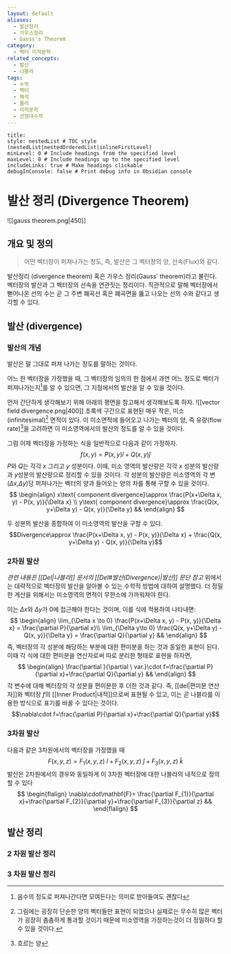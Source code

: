 ```yaml
---
layout: default
aliases:
  - 발산정리
  - 가우스정리
  - Gauss's Theorem
category:
  - 벡터 미적분학
related_concepts:
  - 발산
  - 나블라
tags:
  - 수학
  - 벡터
  - 해석
  - 물리
  - 미적분학
  - 선형대수학
---
```


```table-of-contents
title: 
style: nestedList # TOC style (nestedList|nestedOrderedList|inlineFirstLevel)
minLevel: 0 # Include headings from the specified level
maxLevel: 0 # Include headings up to the specified level
includeLinks: true # Make headings clickable
debugInConsole: false # Print debug info in Obsidian console
```
# 발산 정리 (Divergence Theorem)

![[gauss theorem.png|450]]
## 개요 및 정의
>어떤 벡터장이 퍼져나가는 정도, 즉, 발산은 그 벡터장의 양, 선속(Flux)와 같다. 

발산정리 (divergence theorem) 혹은 가우스 정리(Gauss' theorem)라고 불린다.
벡터장의 발산과 그 벡터장의 선속을 연관짓는 정리이다. 직관적으로 말해 벡터장에서 뻗어나온 선의 수는 곧 그 주변 폐곡선 혹은 폐곡면을 뚫고 나오는 선의 수와 같다고 생각할 수 있다.

## 발산 (divergence)
### 발산의 개념
발산은 말 그대로 퍼져 나가는 정도를 말하는 것이다. 

어느 한 벡터장을 가정했을 때, 그 벡터장의 임의의 한 점에서 과연 어느 정도로 벡터가 퍼져나가는지[^1]를 알 수 있으면, 그 지점에서의 발산을 알 수 있을 것이다.

먼저 간단하게 생각해보기 위해 아래의 평면을 참고해서 생각해보도록 하자.
![[vector field divergence.png|400]]
초록색 구간으로 표현된 매우 작은, 미소(infinitesimal)[^3] 면적이 있다. 
이 미소면적에 들어오고 나가는 벡터의 양, 즉 유량(flow rate)[^2]을 고려하면 이 미소영역에서의 발산의 정도를 알 수 있을 것이다. 

그럼 이제 벡터장을 가정하는 식을 일반적으로 다음과 같이 가정하자. $$f(x,y)=P(x,y)\hat{i}+Q(x,y)\hat{j}$$
$P$와 $Q$는 각각 $x$ 그리고 $y$ 성분이다. 이때, 미소 영역의 발산량은 각각 $x$ 성분의 발산량과 $y$성분의 발산량으로 정리할 수 있을 것이다.
각 성분의 발산량은 미소영역의 각 변($\Delta x$,$\Delta y$)당 퍼져나가는 벡터의 양과 들어오는 양의 차를 통해 구할 수 있을 것이다.
$$
\begin{align}
x\text{ component divergence}\approx \frac{P(x+\Delta x, y) - P(x, y)}{\Delta x}
\\ y\text{ component divergence}\approx \frac{Q(x, y+\Delta y) - Q(x, y)}{\Delta y}
&&
\end{align}
$$

두 성분의 발산을 종합하여 이 미소영역의 발산을 구할 수 있다.
$$Divergence\approx \frac{P(x+\Delta x, y) - P(x, y)}{\Delta x} + \frac{Q(x, y+\Delta y) - Q(x, y)}{\Delta y}$$


### 2차원 발산
*관련 내용은 [[Del|나블라]] 문서의 [[Del#발산(Divergence)|발산]] 문단 참고*
위에서는 대략적으로 벡터장의 발산을 알아볼 수 있는 수학적 방법에 대하여 설명했다.
더 정밀한 계산을 위해서는 미소영역의 면적이 무한소에 가까워져야 한다.

이는 $\Delta x$와 $\Delta  y$가 0에 접근해야 한다는 것이며, 이를 식에 적용하여 나타내면: $$
\begin{align}
\lim_{\Delta x \to 0} \frac{P(x+\Delta x, y) - P(x, y)}{\Delta x} = \frac{\partial P}{\partial x}\\
\lim_{\Delta y\to 0} \frac{Q(x, y+\Delta y) - Q(x, y)}{\Delta y} = \frac{\partial Q}{\partial y}
&&
\end{align}
$$
즉, 벡터장의 각 성분에 해당하는 부분에 대한 편미분을 하는 것과 동일한 표현이 된다.
이때 각 식에 대한 편미분을 연산자로써 따로 분리한 형태로 표현을 하자면,
$$
\begin{align}
\frac{\partial }{\partial \ var.}\cdot f=\frac{\partial P}{\partial x}+\frac{\partial Q}{\partial y}
&&
\end{align}
$$
각 변수에 대해 벡터장의 각 성분을 편미분한 후 더한 것과 같다.
즉, [[del|편미분 연산자]]와 벡터장 $f$의 [[Inner Product|내적]]으로써 표현될 수 있고, 
이는 곧 나블라를 이용한 방식으로 표기를 바꿀 수 있다는 것이다.
$$\nabla\cdot f=\frac{\partial P}{\partial x}+\frac{\partial Q}{\partial y}$$

### 3차원 발산
다음과 같은 3차원에서의 벡터장을 가정했을 때
$$F(x, y, z) = F_{1}(x,y,z)\ \hat{i} + F_{2}(x,y,z)\ \hat{j} + F_{3}(x,y,z)\ \hat{k}$$
발산은 2차원에서의 경우와 동일하게 이 3차원 벡터장에 대한 나블라의 내적으로 정의할 수 있다
$$
\begin{flalign}
\nabla\cdot\mathbf{F}= \frac{\partial F_{1}}{\partial x}+\frac{\partial F_{2}}{\partial y}+\frac{\partial F_{3}}{\partial z}
&&
\end{flalign}
$$

## 발산 정리
### 2 차원 발산 정리


### 3 차원 발산 정리



[^1]: 음수의 정도로 퍼져나간다면 모여든다는 의미로 받아들여도 괜찮다
[^2]: 흐르는 양
[^3]: 그림에는 굉장히 단순한 양의 벡터들만 표현이 되었으나 실제로는 무수히 많은 벡터가 굉장히 촘촘하게 통과할 것이기 때문에 미소영역을 가정하는것이 더 정밀하다 할 수 있을 것이다.